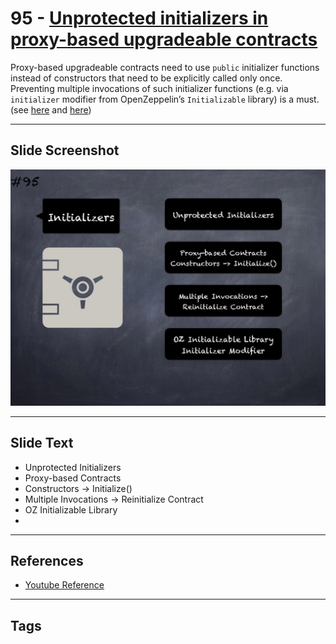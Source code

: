 # 95 - [Unprotected initializers in proxy-based upgradeable contracts](Unprotected%20initializers%20in%20proxy-based%20upgradeable%20contracts.md)
Proxy-based upgradeable contracts need to use `public` initializer functions instead of constructors that need to be explicitly called only once. Preventing multiple invocations of such initializer functions (e.g. via `initializer` modifier from OpenZeppelin’s `Initializable` library) is a must. (see [here](https://docs.openzeppelin.com/upgrades-plugins/1.x/writing-upgradeable#initializers) and [here](https://github.com/crytic/slither/wiki/Upgradeability-Checks#initializer-is-not-called))

___
## Slide Screenshot
![095.jpg](../../images/4.%20Pitfalls%20and%20Best%20Practices%20101/095.jpg)
___
## Slide Text
- Unprotected Initializers
- Proxy-based Contracts 
- Constructors -> Initialize()
- Multiple Invocations -> Reinitialize Contract
- OZ Initializable Library
- 
___
## References
- [Youtube Reference](https://youtu.be/vyWLO5Dlg50?t=756)
___
## Tags